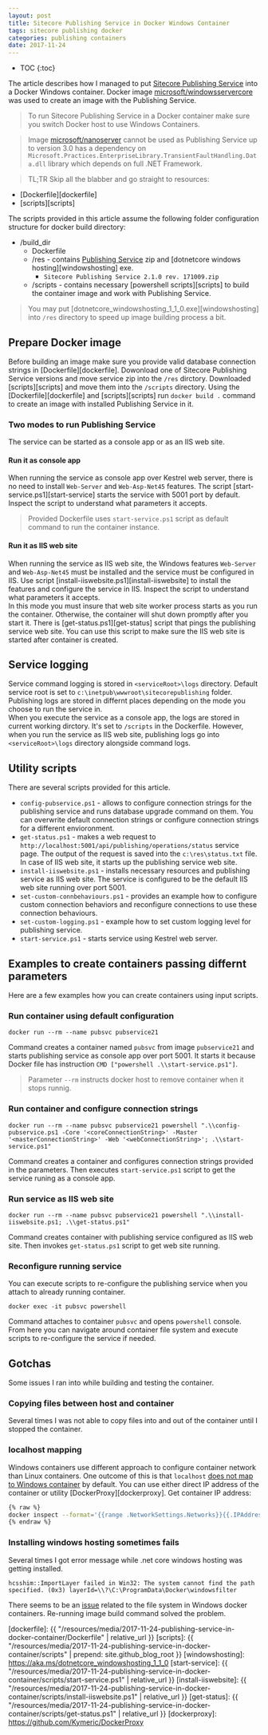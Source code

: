 ```yaml
---
layout: post
title: Sitecore Publishing Service in Docker Windows Container
tags: sitecore publishing docker
categories: publishing containers
date: 2017-11-24
---
```


* TOC
{:toc}

The article describes how I managed to put [Sitecore Publishing Service][pub-service] into a Docker Windows container. Docker image [microsoft/windowsservercore][winservercore] was used to create an image with the Publishing Service.

>To run Sitecore Publishing Service in a Docker container make sure you switch Docker host to use Windows Containers.

>Image [microsoft/nanoserver][nanoserver] cannot be used as Publishing Service up to version 3.0 has a dependency on `Microsoft.Practices.EnterpriseLibrary.TransientFaultHandling.Data.dll` library which depends on full .NET Framework.

>TL;TR
Skip all the blabber and go straight to resources: 
* [Dockerfile][dockerfile]
* [scripts][scripts]

The scripts provided in this article assume the following folder configuration structure for docker build directory:
* /build_dir
  * Dockerfile
  * /res - contains [Publishing Service][pub-service] zip and [dotnetcore windows hosting][windowshosting] exe.
    * `Sitecore Publishing Service 2.1.0 rev. 171009.zip`
  * /scripts - contains necessary [powershell scripts][scripts] to build the container image and work with Publishing Service.

>You may put [dotnetcore_windowshosting_1_1_0.exe][windowshosting] into `/res` directory to speed up image building process a bit.

## Prepare Docker image
Before building an image make sure you provide valid database connection strings in [Dockerfile][dockerfile]. Dowonload one of Sitecore Publishing Service versions and move service zip into the `/res` dirctory. Downloaded [scripts][scripts] and move them into the `/scripts` directory. Using the [Dockerfile][dockerfile] and [scripts][scripts] run `docker build .` command to create an image with installed Publishing Service in it. 

### Two modes to run Publishing Service
The service can be started as a console app or as an IIS web site.

#### Run it as console app
When running the service as console app over Kestrel web server, there is no need to install `Web-Server` and `Web-Asp-Net45` features. The script [start-service.ps1][start-service] starts the service with 5001 port by default. Inspect the script to understand what parameters it accepts.
>Provided Dockerfile uses `start-service.ps1` script as default command to run the container instance.

#### Run it as IIS web site
When running the service as IIS web site, the Windows features `Web-Server` and `Web-Asp-Net45` must be installed and the service must be configured in IIS. Use script [install-iiswebsite.ps1][install-iiswebsite] to install the features and configure the service in IIS. Inspect the script to understand what parameters it accepts.  
In this mode you must insure that web site worker process starts as you run the container. Otherwise, the container will shut down promptly after you start it. There is [get-status.ps1][get-status] script that pings the publishing service web site. You can use this script to make sure the IIS web site is started after container is created.

## Service logging
Service command logging is stored in `<serviceRoot>\logs` directory. Default service root is set to `c:\inetpub\wwwroot\sitecorepublishing` folder. Publishing logs are stored in differnt places depending on the mode you choose to run the service in.  
When you execute the service as a console app, the logs are stored in current working dirctory. It's set to `/scripts` in the Dockerfile. However, when you run the service as IIS web site, publishing logs go into `<serviceRoot>\logs` directory alongside command logs.

## Utility scripts
There are several scripts provided for this article.
* `config-pubservice.ps1` - allows to configure connection strings for the publishing service and runs database upgrade command on them. You can overwrite default connection strings or configure connection strings for a different envioronment.
* `get-status.ps1` - makes a web request to `http://localhost:5001/api/publishing/operations/status` service page. The output of the request is saved into the `c:\res\status.txt` file. In case of IIS web site, it starts up the publishing service web site.
* `install-iiswebsite.ps1` - installs necessary resources and publishing service as IIS web site. The service is configured to be the default IIS web site running over port 5001.
* `set-custom-connbehaviours.ps1` - provides an example how to configure custom connection behaviors and reconfigure connections to use these connection behaviours.
* `set-custom-logging.ps1` - example how to set custom logging level for publishing service.
* `start-service.ps1` - starts service using Kestrel web server.

## Examples to create containers passing differnt parameters
Here are a few examples how  you can create containers using input scripts.
### Run container using default configuration
```docker
docker run --rm --name pubsvc pubservice21
```
Command creates a container named `pubsvc` from image `pubservice21` and starts publishing service as console app over port 5001. It starts it because Docker file has instruction `CMD ["powershell .\\start-service.ps1"]`.
>Parameter `--rm` instructs docker host to remove container when it stops runnig.

### Run container and configure connection strings
```docker
docker run --rm --name pubsvc pubservice21 powershell ".\\config-pubservice.ps1 -Core '<coreConnectionString>' -Master '<masterConnectionString>' -Web '<webConnectionString>'; .\\start-service.ps1"
```
Command creates a container and configures connection strings provided in the parameters. Then executes `start-service.ps1` script to get the service runing as a console app.

### Run service as IIS web site
```docker
docker run --rm --name pubsvc pubservice21 powershell ".\\install-iiswebsite.ps1; .\\get-status.ps1"
```
Command creates container with publishing service configured as IIS web site. Then invokes `get-status.ps1` script to get web site running.

### Reconfigure running service
You can execute scripts to re-configure the publishing service when you attach to already running container.
```docker
docker exec -it pubsvc powershell
```
Command attaches to container `pubsvc` and opens `powershell` console. From here you can navigate around container file system and execute scripts to re-configure the service if needed.

## Gotchas
Some issues I ran into while building and testing the container.

### Copying files between host and container
Several times I was not able to copy files into and out of the container until I stopped the container.

### localhost mapping
Windows containers use different approach to configure container network than Linux containers. One outcome of this is that `localhost` [does not map to Windows container](https://github.com/docker/for-win/issues/204) by default. You can use either direct IP address of the container or utility [DockerProxy][dockerproxy].
Get container IP address:
```bash
{% raw %}
docker inspect --format='{{range .NetworkSettings.Networks}}{{.IPAddress}}{{end}}' <containerId>
{% endraw %}
```

### Installing windows hosting sometimes fails
Several times I got error message while .net core windows hosting was getting installed.
```
hcsshim::ImportLayer failed in Win32: The system cannot find the path specified. (0x3) layerId=\\?\C:\ProgramData\Docker\windowsfilter
```
There seems to be an [issue](https://github.com/moby/moby/issues/32838) related to the file system in Windows docker containers. Re-running image build command solved the problem.


[pub-service]: https://dev.sitecore.net/Downloads/Sitecore_Publishing_Service.aspx
[winservercore]: https://hub.docker.com/r/microsoft/windowsservercore/
[nanoserver]: https://hub.docker.com/r/microsoft/nanoserver/
[dockerfile]: {{ "/resources/media/2017-11-24-publishing-service-in-docker-container/Dockerfile" | relative_url }}
[scripts]: {{ "/resources/media/2017-11-24-publishing-service-in-docker-container/scripts" | prepend: site.github_blog_root }}
[windowshosting]: https://aka.ms/dotnetcore_windowshosting_1_1_0
[start-service]: {{ "/resources/media/2017-11-24-publishing-service-in-docker-container/scripts/start-service.ps1" | relative_url }}
[install-iiswebsite]: {{ "/resources/media/2017-11-24-publishing-service-in-docker-container/scripts/install-iiswebsite.ps1" | relative_url }}
[get-status]: {{ "/resources/media/2017-11-24-publishing-service-in-docker-container/scripts/get-status.ps1" | relative_url }}
[dockerproxy]: https://github.com/Kymeric/DockerProxy